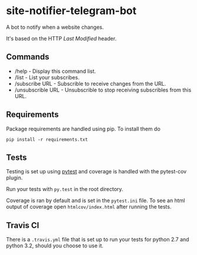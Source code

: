 site-notifier-telegram-bot
==========================

A bot to notify when a website changes.

It's based on the HTTP *Last Modified* header.

## Commands
* /help - Display this command list.
* /list - List your subscribes.
* /subscribe URL - Subscrible to receive changes from the URL.
* /unsubscrible URL  - Unsubscrible to stop receiving subscribles from this URL.


## Requirements

Package requirements are handled using pip. To install them do

```
pip install -r requirements.txt
```

## Tests

Testing is set up using [pytest](http://pytest.org) and coverage is handled
with the pytest-cov plugin.

Run your tests with ```py.test``` in the root directory.

Coverage is ran by default and is set in the ```pytest.ini``` file.
To see an html output of coverage open ```htmlcov/index.html``` after running the tests.

## Travis CI

There is a ```.travis.yml``` file that is set up to run your tests for python 2.7
and python 3.2, should you choose to use it.

